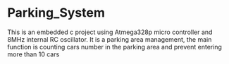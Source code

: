 # Parking_System
This is an embedded c project using Atmega328p micro controller and 8MHz internal RC oscillator. It is a parking area management, the main function is counting cars number in the parking area and prevent entering more than 10 cars
